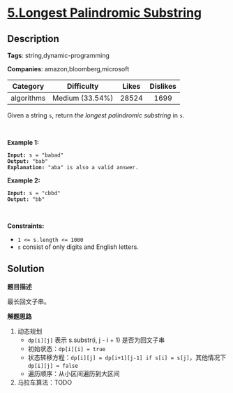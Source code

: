 # [5.Longest Palindromic Substring](https://leetcode.com/problems/longest-palindromic-substring/description/)

## Description

**Tags**: string,dynamic-programming

**Companies**: amazon,bloomberg,microsoft

| Category | Difficulty | Likes | Dislikes |
| :------: | :--------: | :---: | :------: |
| algorithms | Medium (33.54%) | 28524 | 1699 |

<p>Given a string <code>s</code>, return <em>the longest</em> <span data-keyword="palindromic-string"><em>palindromic</em></span> <span data-keyword="substring-nonempty"><em>substring</em></span> in <code>s</code>.</p>
<p>&nbsp;</p>
<p><strong class="example">Example 1:</strong></p>
<pre><code><strong>Input:</strong> s = &quot;babad&quot;
<strong>Output:</strong> &quot;bab&quot;
<strong>Explanation:</strong> &quot;aba&quot; is also a valid answer.</code></pre>
<p><strong class="example">Example 2:</strong></p>
<pre><code><strong>Input:</strong> s = &quot;cbbd&quot;
<strong>Output:</strong> &quot;bb&quot;</code></pre>
<p>&nbsp;</p>
<p><strong>Constraints:</strong></p>
<ul>
  <li><code>1 &lt;= s.length &lt;= 1000</code></li>
  <li><code>s</code> consist of only digits and English letters.</li>
</ul>

## Solution

**题目描述**

最长回文子串。

**解题思路**

1. 动态规划
   - `dp[i][j]` 表示 s.substr(i, j - i + 1) 是否为回文子串
   - 初始状态：`dp[i][i] = true`
   - 状态转移方程：`dp[i][j] = dp[i+1][j-1] if s[i] = s[j]`，其他情况下 `dp[i][j] = false`
   - 遍历顺序：从小区间遍历到大区间
2. 马拉车算法：TODO

